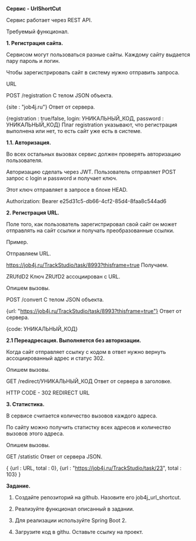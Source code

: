 **Сервис - UrlShortCut**

Сервис работает через REST API. 

Требуемый функционал.

**1. Регистрация сайта.** 

Сервисом могут пользоваться разные сайты. Каждому сайту выдается пару пароль и логин.

Чтобы зарегистрировать сайт в систему нужно отправить запроса.

URL

POST /registration
C телом JSON объекта.

{site : "job4j.ru"}
Ответ от сервера.

{registration : true/false, login: УНИКАЛЬНЫЙ_КОД, password : УНИКАЛЬНЫЙ_КОД}
Плаг registration указывают, что регистрация выполнена или нет, то есть сайт уже есть в системе.

**1.1. Авторизация.**

Во всех остальных вызовах сервис должен проверять авторизацию пользователя.

Авторизацию сделать через JWT. Пользователь отправляет POST запрос с login и password и получает ключ.

Этот ключ отправляет в запросе в блоке HEAD.

Authorization: Bearer e25d31c5-db66-4cf2-85d4-8faa8c544ad6
 

**2. Регистрация URL.**

Поле того, как пользователь зарегистрировал свой сайт он может отправлять на сайт ссылки и получать 
преобразованные ссылки.

Пример. 

Отправляем URL.

https://job4j.ru/TrackStudio/task/8993?thisframe=true
Получаем.

ZRUfdD2
Ключ ZRUfD2 ассоциирован с URL.

Опишем вызовы.

POST /convert
C телом JSON объекта.

{url: "https://job4j.ru/TrackStudio/task/8993?thisframe=true"}
Ответ от сервера.

{code: УНИКАЛЬНЫЙ_КОД}

**2.1 Переадресация. Выполняется без авторизации.** 

Когда сайт отправляет ссылку с кодом в ответ нужно вернуть ассоциированный адрес и статус 302.

Опишем вызовы.

GET /redirect/УНИКАЛЬНЫЙ_КОД
Ответ от сервера в заголовке.

HTTP CODE - 302 REDIRECT URL

**3. Статистика.**

В сервисе считается количество вызовов каждого адреса.

По сайту можно получить статистку всех адресов и количество вызовов этого адреса.

Опишем вызовы.

GET /statistic
Ответ от сервера JSON.

{
    {url : URL, total : 0},
    {url : "https://job4j.ru/TrackStudio/task/23", total : 103}
}
 

**Задание.**

1. Создайте репозиторий на github. Назовите его job4j_url_shortcut.

2. Реализуйте функционал описанный в задании. 

3. Для реализации используйте Spring Boot 2.

4. Загрузите код в githu. Оставьте ссылку на проект.

